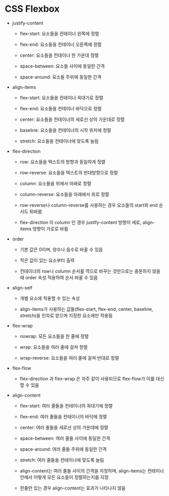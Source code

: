 # CSS Flexbox

- justify-content
    
    - flex-start: 요소들을 컨테이너 왼쪽에 정렬

    - flex-end: 요소들을 컨테이너 오른쪽에 정렬
    
    - center: 요소들을 컨테이너 한 가운데 정렬
    
    - space-between: 요소들 사이에 동일한 간격
    
    - space-around: 요소들 주위에 동일한 간격

- align-items
    
    - flex-start: 요소들을 컨테이너 꼭대기로 정렬
    
    - flex-end: 요소들을 컨테이너 바닥으로 정렬
    
    - center: 요소들을 컨테이너의 세로선 상의 가운데로 정렬
    
    - baseline: 요소들을 컨테이너의 시작 위치에 정렬
    
    - stretch: 요소들을 컨테이너에 맞도록 늘림

- flex-direction
    
    - row: 요소들을 텍스트의 방향과 동일하게 정렬
    
    - row-reverse: 요소들을 텍스트의 반대방향으로 정렬
    
    - column: 요소들을 위에서 아래로 정렬
    
    - column-reverse: 요소들을 아래에서 위로 정렬

    - row-reverse나 column-reverse를 사용하는 경우 요소들의 start와 end 순서도 뒤바뀜

    - flex-direction 이 column 인 경우 justify-content 방향이 세로, align-items 방향이 가로로 바뀜

- order 

    - 기본 값은 0이며, 양수나 음수로 바꿀 수 있음

    - 작은 값이 있는 요소부터 출력

    - 컨테이너의 row나 column 순서를 역으로 바꾸는 것만으로는 충분하지 않을 때 order 속성 적용하여 순서 바꿀 수 있음

- align-self

    - 개별 요소에 적용할 수 있는 속성

    - align-items가 사용하는 값들(flex-start, flex-end, center, baseline, stretch)을 인자로 받으며 지정한 요소에만 적용됨

- flex-wrap

    - nowrap: 모든 요소들을 한 줄에 정렬
    
    - wrap: 요소들을 여러 줄에 걸쳐 정렬
    
    - wrap-reverse: 요소들을 여러 줄에 걸쳐 반대로 정렬

- flex-flow

    - flex-direction 과 flex-wrap 은 자주 같이 사용되므로 flex-flow가 이를 대신할 수 있음

- align-content

    - flex-start: 여러 줄들을 컨테이너의 꼭대기에 정렬

    - flex-end: 여러 줄들을 컨테이너의 바닥에 정렬

    - center: 여러 줄들을 세로선 상의 가운데에 정렬

    - space-between: 여러 줄들 사이에 동일한 간격

    - space-around: 여러 줄들 주위에 동일한 간격

    - stretch: 여러 줄들을 컨테이너에 맞도록 늘림

    - align-content는 여러 줄들 사이의 간격을 지정하며, align-items는 컨테이너 안에서 어떻게 모든 요소들이 정렬하는지를 지정

    - 한줄만 있는 경우 align-content는 효과가 나타나지 않음

    